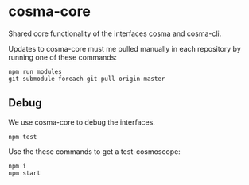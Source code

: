 # cosma-core

Shared core functionality of the interfaces [cosma](https://github.com/graphlab-fr/cosma) and [cosma-cli](https://github.com/graphlab-fr/cosma-cli).

Updates to cosma-core must me pulled manually in each repository by running one of these commands:

```
npm run modules
git submodule foreach git pull origin master
```

## Debug

We use cosma-core to debug the interfaces.

```
npm test
```

Use the these commands to get a test-cosmoscope:

```
npm i
npm start
```